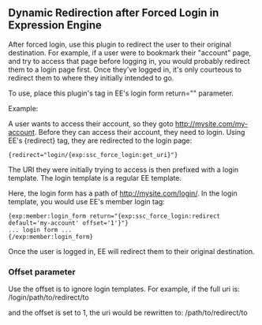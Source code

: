 ## Dynamic Redirection after Forced Login in Expression Engine

After forced login, use this plugin to redirect the user to their original destination. For example, if a user were to bookmark their "account" page, and try to access that page before logging in, you would probably redirect them to a login page first. Once they've logged in, it's only courteous to redirect them to where they initially intended to go.

To use, place this plugin's tag in EE's login form return="" parameter.

Example:

A user wants to access their account, so they goto http://mysite.com/my-account. Before they
can access their account, they need to login. Using EE's {redirect} tag, they are redirected 
to the login page:

	{redirect="login/{exp:ssc_force_login:get_uri}"}

The URI they were initially trying to access is then prefixed with a login template. The login
template is a regular EE template.

Here, the login form has a path of http://mysite.com/login/. In the login template, you would 
use EE's member login tag:

	{exp:member:login_form return="{exp:ssc_force_login:redirect default='my-account' offset='1'}"}
	... login form ...
	{/exp:member:login_form}

Once the user is logged in, EE will redirect them to their original destination.

### Offset parameter

Use the offset is to ignore login templates.
For example, if the full uri is:
/login/path/to/redirect/to

and the offset is set to 1, the uri would be rewritten to:
/path/to/redirect/to